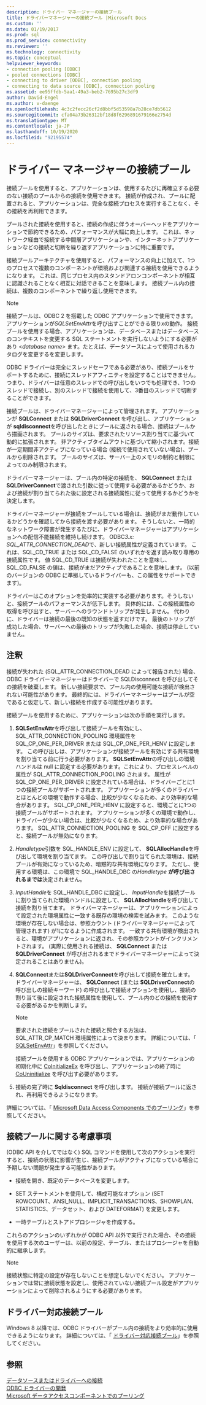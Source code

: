 ```yaml
---
description: ドライバー マネージャーの接続プール
title: ドライバーマネージャーの接続プール |Microsoft Docs
ms.custom: ''
ms.date: 01/19/2017
ms.prod: sql
ms.prod_service: connectivity
ms.reviewer: ''
ms.technology: connectivity
ms.topic: conceptual
helpviewer_keywords:
- connection pooling [ODBC]
- pooled connections [ODBC]
- connecting to driver [ODBC], connection pooling
- connecting to data source [ODBC], connection pooling
ms.assetid: ee95ffdb-5aa1-49a3-beb2-7695b27c3df9
author: David-Engel
ms.author: v-daenge
ms.openlocfilehash: 4c3c2fecc26cf2d8bbf5d53598a7b28ce7db5612
ms.sourcegitcommit: cfa04a73b26312bf18d8f6296891679166e2754d
ms.translationtype: MT
ms.contentlocale: ja-JP
ms.lasthandoff: 10/19/2020
ms.locfileid: "92195574"
---
```

# <a name="driver-manager-connection-pooling"></a>ドライバー マネージャーの接続プール
接続プールを使用すると、アプリケーションは、使用するたびに再確立する必要のない接続のプールからの接続を使用できます。 接続が作成され、プールに配置されると、アプリケーションは、完全な接続プロセスを実行することなく、その接続を再利用できます。  
  
 プールされた接続を使用すると、接続の作成に伴うオーバーヘッドをアプリケーションで節約できるため、パフォーマンスが大幅に向上します。 これは、ネットワーク経由で接続する中間層アプリケーションや、インターネットアプリケーションなどの接続と切断を繰り返すアプリケーションに特に重要です。  
  
 接続プールアーキテクチャを使用すると、パフォーマンスの向上に加えて、1つのプロセスで複数のコンポーネントが環境および関連する接続を使用できるようになります。 これは、同じプロセス内のスタンドアロンコンポーネントが相互に認識されることなく相互に対話できることを意味します。 接続プール内の接続は、複数のコンポーネントで繰り返し使用できます。  
  
> [!NOTE]
>  接続プールは、ODBC 2 を搭載した ODBC アプリケーションで使用できます。アプリケーションが*SQLSetEnvAttr*を呼び出すことができる限り*x*の動作。 接続プールを使用する場合、アプリケーションは、データベースまたはデータベースのコンテキストを変更する SQL ステートメントを実行しないようにする必要があり \<*database name*> ます。たとえば、データソースによって使用されるカタログを変更するを変更します。  


 ODBC ドライバーは完全にスレッドセーフである必要があり、接続プールをサポートするために、接続にスレッドアフィニティを設定することはできません。 つまり、ドライバーは任意のスレッドでの呼び出しをいつでも処理でき、1つのスレッドで接続し、別のスレッドで接続を使用して、3番目のスレッドで切断することができます。  
  
 接続プールは、ドライバーマネージャーによって管理されます。 アプリケーションが **SQLConnect** または **SQLDriverConnect** を呼び出し、アプリケーションが **sqldisconnect**を呼び出したときにプールに返される場合、接続はプールから描画されます。 プールのサイズは、要求されたリソース割り当てに基づいて動的に拡張されます。 非アクティブタイムアウトに基づいて縮小されます。接続が一定期間非アクティブになっている場合 (接続で使用されていない場合)、プールから削除されます。 プールのサイズは、サーバー上のメモリの制約と制限によってのみ制限されます。  
  
 ドライバーマネージャーは、プール内の特定の接続を、 **SQLConnect** または **SQLDriverConnect**で渡された引数に従って使用する必要があるかどうか、および接続が割り当てられた後に設定される接続属性に従って使用するかどうかを決定します。  
  
 ドライバーマネージャーが接続をプールしている場合は、接続がまだ動作しているかどうかを確認してから接続を渡す必要があります。 そうしないと、一時的なネットワーク障害が発生するたびに、ドライバーマネージャーはアプリケーションへの配信不能接続を維持し続けます。 ODBC*3.x: SQL_ATTR_CONNECTION_DEAD*で、新しい接続属性が定義されています。 これは、SQL_CD_TRUE または SQL_CD_FALSE のいずれかを返す読み取り専用の接続属性です。 値 SQL_CD_TRUE は接続が失われたことを意味し、SQL_CD_FALSE の値は、接続がまだアクティブであることを意味します。 (以前のバージョンの ODBC に準拠しているドライバーも、この属性をサポートできます)。  
  
 ドライバーはこのオプションを効率的に実装する必要があります。そうしないと、接続プールのパフォーマンスが低下します。 具体的には、この接続属性の取得を呼び出すと、サーバーへのラウンドトリップが発生しません。 代わりに、ドライバーは接続の最後の既知の状態を返すだけです。 最後のトリップが成功した場合、サーバーへの最後のトリップが失敗した場合、接続は停止していません。  
  
## <a name="remarks"></a>注釈  
 接続が失われた (SQL_ATTR_CONNECTION_DEAD によって報告された) 場合、ODBC ドライバーマネージャーはドライバーで SQLDisconnect を呼び出してその接続を破棄します。 新しい接続要求で、プール内の使用可能な接続が検出されない可能性があります。 最終的には、ドライバーマネージャーはプールが空であると仮定して、新しい接続を作成する可能性があります。  
  
 接続プールを使用するために、アプリケーションは次の手順を実行します。  
  
1.  **SQLSetEnvAttr**を呼び出して接続プールを有効にし、SQL_ATTR_CONNECTION_POOLING 環境属性を SQL_CP_ONE_PER_DRIVER または SQL_CP_ONE_PER_HENV に設定します。 この呼び出しは、アプリケーションが接続プールを有効にする共有環境を割り当てる前に行う必要があります。 **SQLSetEnvAttr**の呼び出しの環境ハンドルは null に設定する必要があります。これにより、プロセスレベルの属性が SQL_ATTR_CONNECTION_POOLING されます。 属性が SQL_CP_ONE_PER_DRIVER に設定されている場合は、ドライバーごとに1つの接続プールがサポートされます。 アプリケーションが多くのドライバーとほとんどの環境で動作する場合、比較が少なくなるため、より効率的な場合があります。 SQL_CP_ONE_PER_HENV に設定すると、環境ごとに1つの接続プールがサポートされます。 アプリケーションが多くの環境で動作し、ドライバーが少ない場合は、比較が少なくなるため、より効率的な場合があります。 SQL_ATTR_CONNECTION_POOLING を SQL_CP_OFF に設定すると、接続プールが無効になります。  
  
2.  *Handletype*引数を SQL_HANDLE_ENV に設定して、 **SQLAllocHandle**を呼び出して環境を割り当てます。 この呼び出しで割り当てられた環境は、接続プールが有効になっているため、暗黙的な共有環境になります。 ただし、使用する環境は、この環境で SQL_HANDLE_DBC の*Handletype* **が呼び出されるまでは**決定されません。  
  
3.  *InputHandle*を SQL_HANDLE_DBC に設定し、 *InputHandle*を接続プールに割り当てられた環境ハンドルに設定して、 **SQLAllocHandle**を呼び出して接続を割り当てます。 ドライバーマネージャーは、アプリケーションによって設定された環境属性に一致する既存の環境の検索を試みます。 このような環境が存在しない場合は、参照カウント (ドライバーマネージャーによって管理されます) が1になるように作成されます。 一致する共有環境が検出されると、環境がアプリケーションに返され、その参照カウントがインクリメントされます。 (実際に使用される接続は、 **SQLConnect** または **SQLDriverConnect** が呼び出されるまでドライバーマネージャーによって決定されることはありません)。  
  
4.  **SQLConnect**または**SQLDriverConnect**を呼び出して接続を確立します。 ドライバーマネージャーは、 **SQLConnect** (または **SQLDriverConnect**の呼び出しの接続キーワード) の呼び出しで接続オプションを使用し、接続の割り当て後に設定された接続属性を使用して、プール内のどの接続を使用する必要があるかを判断します。  
  
    > [!NOTE]  
    >  要求された接続をプールされた接続と照合する方法は、SQL_ATTR_CP_MATCH 環境属性によって決まります。 詳細については、「 [SQLSetEnvAttr](../../../odbc/reference/syntax/sqlsetenvattr-function.md)」を参照してください。  
  
     接続プールを使用する ODBC アプリケーションでは、アプリケーションの初期化中に [CoInitializeEx](/windows/win32/api/combaseapi/nf-combaseapi-coinitializeex) を呼び出し、アプリケーションの終了時に [CoUninitialize](/windows/win32/api/combaseapi/nf-combaseapi-couninitialize) を呼び出す必要があります。  
  
5.  接続の完了時に **Sqldisconnect** を呼び出します。 接続が接続プールに返され、再利用できるようになります。  
  
 詳細については、「 [Microsoft Data Access Components でのプーリング](/previous-versions/ms810829(v=msdn.10))」を参照してください。  
  
## <a name="connection-pooling-considerations"></a>接続プールに関する考慮事項  
 (ODBC API を介してではなく) SQL コマンドを使用して次のアクションを実行すると、接続の状態に影響が生じ、接続プールがアクティブになっている場合に予期しない問題が発生する可能性があります。  
  
-   接続を開き、既定のデータベースを変更します。  
  
-   SET ステートメントを使用して、構成可能なオプション (SET ROWCOUNT、ANSI_NULL、IMPLICIT_TRANSACTIONS、SHOWPLAN、STATISTICS、データセット、および DATEFORMAT) を変更します。  
  
-   一時テーブルとストアドプロシージャを作成する。  
  
 これらのアクションのいずれかが ODBC API 以外で実行された場合、その接続を使用する次のユーザーは、以前の設定、テーブル、またはプロシージャを自動的に継承します。  
  
> [!NOTE]  
>  接続状態に特定の設定が存在しないことを想定しないでください。 アプリケーションでは常に接続状態を設定し、使用されていない接続プール設定がアプリケーションによって削除されるようにする必要があります。  
  
## <a name="driver-aware-connection-pooling"></a>ドライバー対応接続プール  
 Windows 8 以降では、ODBC ドライバーがプール内の接続をより効率的に使用できるようになります。 詳細については、「 [ドライバー対応接続プール](../../../odbc/reference/develop-app/driver-aware-connection-pooling.md)」を参照してください。  
  
## <a name="see-also"></a>参照  
 [データソースまたはドライバーへの接続](../../../odbc/reference/develop-app/connecting-to-a-data-source-or-driver.md)   
 [ODBC ドライバーの開発](../../../odbc/reference/develop-driver/developing-an-odbc-driver.md)   
 [Microsoft データアクセスコンポーネントでのプーリング](/previous-versions/ms810829(v=msdn.10))